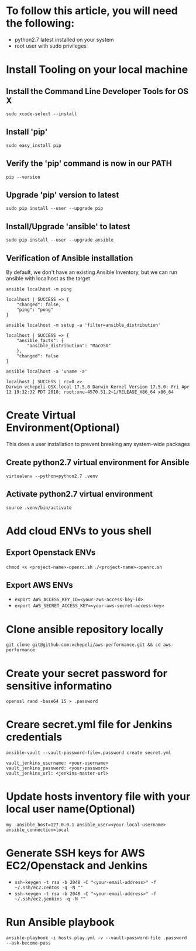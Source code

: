 # To follow this article, you will need the following:
- python2.7 latest installed on your system
- root user with sudo privileges

# Install Tooling on your local machine

## Install the Command Line Developer Tools for OS X
`sudo xcode-select --install`

## Install 'pip'
`sudo easy_install pip`

## Verify the 'pip' command is now in our PATH
`pip --version`

## Upgrade 'pip' version to latest
`sudo pip install --user --upgrade pip`

## Install/Upgrade 'ansible' to latest
`sudo pip install --user --upgrade ansible`

## Verification of Ansible installation
By default, we don't have an existing Ansible Inventory, but we can run ansible with localhost as the target

`ansible localhost -m ping`
```
localhost | SUCCESS => {
    "changed": false,
    "ping": "pong"
}
```
`ansible localhost -m setup -a 'filter=ansible_distribution'`
```
localhost | SUCCESS => {
    "ansible_facts": {
        "ansible_distribution": "MacOSX"
    },
    "changed": false
}
```

`ansible localhost -a 'uname -a'`
```
localhost | SUCCESS | rc=0 >>
Darwin vchepeli-OSX.local 17.5.0 Darwin Kernel Version 17.5.0: Fri Apr 13 19:32:32 PDT 2018; root:xnu-4570.51.2~1/RELEASE_X86_64 x86_64
```

# Create Virtual Environment(Optional)
This does a user installation to prevent breaking any system-wide packages

## Create python2.7 virtual environment for Ansible
`virtualenv --python=python2.7 .venv`

## Activate python2.7 virtual environment
`source .venv/bin/activate`

# Add cloud ENVs to yous shell
## Export Openstack ENVs
`chmod +x <project-name>-openrc.sh`
`./<project-name>-openrc.sh`

## Export AWS ENVs
- `export AWS_ACCESS_KEY_ID=<your-aws-access-key-id>`
- `export AWS_SECRET_ACCESS_KEY=<your-aws-secret-access-key>`

# Clone ansible repository locally
`git clone git@github.com:vchepeli/aws-performance.git && cd aws-performance`

# Create your secret password for sensitive informatino
`openssl rand -base64 15 > .password`

# Creare secret.yml file for Jenkins credentials
`ansible-vault --vault-password-file=.password create secret.yml`

```
vault_jenkins_username: <your-username>
vault_jenkins_password: <your-password>
vault_jenkins_url: <jenkins-master-url>
```

# Update hosts inventory file with your local user name(Optional)
`my  ansible_host=127.0.0.1 ansible_user=<your-local-username> ansible_connection=local`
 

# Generate SSH keys for AWS EC2/Openstack and Jenkins
- `ssh-keygen -t rsa -b 2048 -C "<your-email-address>" -f ~/.ssh/ec2.centos -q -N ""`
- `ssh-keygen -t rsa -b 2048 -C "<your-email-address>" -f ~/.ssh/ec2.jenkins -q -N ""`

# Run Ansible playbook
`ansible-playbook -i hosts play.yml -v --vault-password-file .password --ask-become-pass`
